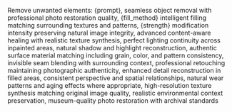 Remove unwanted elements: {prompt}, seamless object removal with professional photo restoration quality, {fill_method} intelligent filling matching surrounding textures and patterns, {strength} modification intensity preserving natural image integrity, advanced content-aware healing with realistic texture synthesis, perfect lighting continuity across inpainted areas, natural shadow and highlight reconstruction, authentic surface material matching including grain, color, and pattern consistency, invisible seam blending with surrounding context, professional retouching maintaining photographic authenticity, enhanced detail reconstruction in filled areas, consistent perspective and spatial relationships, natural wear patterns and aging effects where appropriate, high-resolution texture synthesis matching original image quality, realistic environmental context preservation, museum-quality photo restoration with archival standards